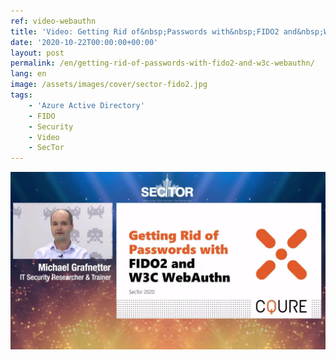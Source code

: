 ```yaml
---
ref: video-webauthn
title: 'Video: Getting Rid of&nbsp;Passwords with&nbsp;FIDO2 and&nbsp;W3C WebAuthn'
date: '2020-10-22T00:00:00+00:00'
layout: post
permalink: /en/getting-rid-of-passwords-with-fido2-and-w3c-webauthn/
lang: en
image: /assets/images/cover/sector-fido2.jpg
tags:
    - 'Azure Active Directory'
    - FIDO
    - Security
    - Video
    - SecTor
---
```


[![Getting Rid of&nbsp;Passwords with&nbsp;FIDO2 and&nbsp;W3C WebAuthn](/assets/images/cover/sector-fido2.jpg)](https://sector.ca/sessions/getting-rid-of-passwords-with-fido2-and-w3c-webauthn/)

